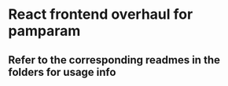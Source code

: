 # React frontend overhaul for pamparam

## Refer to the corresponding readmes in the folders for usage info
